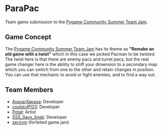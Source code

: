 # ParaPac
 Team game submission to the [Pygame Community Summer Team Jam](https://itch.io/jam/pygame-community-summer-team-jam).

## Game Concept
 The [Pygame Community Summer Team Jam](https://itch.io/jam/pygame-community-summer-team-jam) has its theme as **"Remake an  old game with a twist"** 
 which in this case we picked Pacman to be _twisted_. 
 The twist here is that there are enemy pacs and turret pacs, but the real game changer here is the ability to shift your dimension to a secondary map which you can switch from one to the other and retain changes in position.
 You can use that mechanic to avoid or fight enemies, and to find a way out.

## Team Members
- [AvaxarXapaxa](https://github.com/AvaxarXapaxa): Developer
- [coolstuff123](https://github.com/coolstuff123): Developer
- [Potat](https://www.youtube.com/watch?v=dQw4w9WgXcQ): Artist
- [SSS_Says_Snek](https://github.com/SSS-Says-Snek): Developer
- [zerzym](https://github.com/zerzym) (forfeited game jam)
